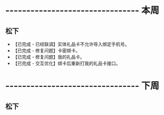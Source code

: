 # -------------------------------- 本周

## 松下
* 【已完成 - 已经联调】实体礼品卡不允许导入绑定手机号。
* 【已完成 - 修复问题】卡密绑卡。
* 【已完成 - 修复问题】我的礼品卡。
* 【已完成 - 交互优化】绑卡后重新打我的礼品卡接口。

# -------------------------------- 下周

## 松下
